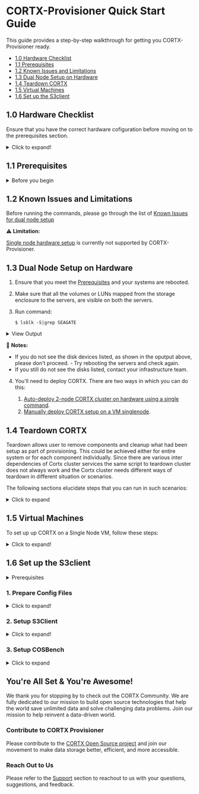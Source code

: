 # CORTX-Provisioner Quick Start Guide

This guide provides a step-by-step walkthrough for getting you CORTX-Provisioner ready.

- [1.0 Hardware Checklist](#10-Hardware-Checklist)
- [1.1 Prerequisites](#11-Prerequisites)
- [1.2 Known Issues and Limitations](#12-Known-Issues-and-Limitations)
- [1.3 Dual Node Setup on Hardware](#13-Dual-Node-Setup-on-Hardware)
- [1.4 Teardown CORTX](#14-Teardown-CORTX)
- [1.5 Virtual Machines](#15-Virtual-Machines)
- [1.6 Set up the S3client](#16-Set-up-the-S3client)


## 1.0 Hardware Checklist

Ensure that you have the correct hardware cofiguration before moving on to the prerequisites section.

<details>
  <summary>Click to expand!</summary>
  <p>
    
* [x] Ensure that you are on a Centos 7.7.1908 Operating System.                                                                                                                 

  :page_with_curl: **Notes:** 
  - Install the vanilla OS for Centos 7.8.2003 release with Kernel 1127. 
  - Download and install [Mellanox version 4.9-0.1.7.0](http://linux.mellanox.com/public/repo/mlnx_ofed/4.9-0.1.7.0/rhel7.8/)
  - Ensure you have root credentials.                                      
                                
* [x] Network:                                                                                                
  
  - Single node CORTX setup: Not Applicable
  - Dual node CORTX setup: Ensure that uniform network interfaces are available on both the nodes. 
  
    **Example:** If there are eth0 and eth1 interfaces available on node1, they should be available and have the same names and properties on node2 (subnet, mtu, etc.)  

* [x] Hardware Configuration and Storage:                                                                             
  
  - You'll need a minimum of 2GB space under /opt/ directory or partition.
  - A minimum of two LUNs should be available from the storage controller or two raw disks locally available on the system (one for metadata and one for data.) 
  
* [x] Miscellaneous:
  
- Ensure that your hardware is connected to cortx-storage.colo.seagate.com.
- You'll need internet connectivity to download and install third-party open source softwares. 
- You'll have to open the following ports:                                                                                                
  - 80 haproxy
  - 443 haproxy
  - 8100 CSM        
  
* [x] Disable SE Linux.  

  Follow these steps to disable SE Linux:  
  
  1. Run `$ vi /etc/selinux/config`
  2. Configure SELINUX=disabled in the /etc/selinux/config file using `$ vi /etc/selinux/config` 
  3. Set SELINUX=disabled 
    
      ```shell
    
          # This file controls the state of SELinux on the system.
          # SELINUX= can take one of these three values:
          #     enforcing - SELinux security policy is enforced.
          #     permissive - SELinux prints warnings instead of enforcing.
          #     disabled - No SELinux policy is loaded.
          SELINUX=disabled
          # SELINUXTYPE= can take one of three two values:
          #     targeted - Targeted processes are protected,
          #     minimum - Modification of targeted policy. Only selected processes are protected.
          #     mls - Multi Level Security protection.
          SELINUXTYPE=targeted
      ```  
   4. Restart your node using: 
    
      `$ shutdown -r now`
    
   5. After rebooting your system, confirm that the getenforce command returns a `Disabled` status:
    
      `$ getenforce`
    
* [x] Provision your Controller: ensure that the storage controller attached to the servers is correctly configured with pools and volumes. 

  The Base Command to provision your controller is:
  
  	`./controller-cli.sh host -h '<controller host>' -u <username> -p '<password>'`
  
  	Where:
	- -h: hostname or IP address of controller
  	- -u: Username of the controller
  	- -p: Password for the Username 

   **Usage:** The code below shows the syntax for using the base command: 
    	
	 ```shell
	
	 ./controller-cli.sh host -h 'host.seagate.com' -u admin -p '!admin'
	 ```
	
	 or 
	
	 ```shell
	
	 ./controller-cli.sh host -h '192.168.1.1' -u admin -p '!admin'
	 ```

   **Basic Commands**
   
   1. For help, use:
   
      `./controller-cli.sh host -h 'host.seagate.com' -u admin -p '!admin' -h | --help`
	
   2. To view the details of the provisioning setup present on your storage enclosure, use:
   	      
      `./controller-cli.sh host -h 'host.seagate.com' -u admin -p '!admin' prov -s | --show-prov`
   
   **Controller provisioning**
   
     You can provision the cotroller in two ways:
      
    1. Standard Provisioning: to provision the controller on 'host.seagate.com' with a standard configuration of 2 linear pools with 8 volumes per pool, use:
       
       `./controller-cli.sh host -h 'host.seagate.com' -u admin -p '!admin' prov [-a | --all]`

    2. Custom Provisioning:
       
       1. To provision the controller on 'host.seagate.com' with adapt linear pool dg01, disks range in 0.0-41, and default 8 volumes, use:
       
       	  `./controller-cli.sh host -h 'host.seagate.com' -u admin -p '!admin' prov -t linear -l adapt -m dg01 -d 0.0-41`
       2. To provision the controller on 'host.seagate.com' with raid5 virtual *pool a*, disks range in 0.42-83, and default 8 volumes, use:
       
           `./controller-cli.sh host -h 'host.seagate.com' -u admin -p '!admin' prov -t virtual -l r6 -m a -d 0.42-83`
       3. To provision the controller on 'host.seagate.com' with raid5 virtual *pool b*, disks range in 0.0-9, and 6 volumes, use:
            
	    	`./controller-cli.sh host -h 'host.seagate.com' -u admin -p '!admin' prov -t virtual -l r5 -m b -d 0.0-9 -n 6`
	    
	     	:page_with_curl: **Notes:** 
	        	- -t,-l,-m,-d flags are necessary for custom controller provisioning.
	 		- Supported Custom Parameters:
	   			- Pool-types: linear and virtual
	   			- Levels: r1,r5,r6,r10,r50, and adapt
	   			- Pool-names for virtual pools: a and b 
	   			- Number of volumes: 1,2,3,4,5,6,7, and 8

   4. To eliminate existing standard or custom provisioning on 'host.seagate.com' controller, use:
   
      `./controller-cli.sh host -h 'host.seagate.com' -u admin -p '!admin' prov [-c | --cleanup]`
   
   5. To eliminate existing standard or custom provisioning on 'host.seagate.com' controller, and set up standard provisioning on it, use:
   
      `./controller-cli.sh host -h 'host.seagate.com' -u admin -p '!admin' prov [-c | --cleanup] [-a | --all]`
      
       :page_with_curl: **Note:** You can use the cleanup flag with custom provisioning.
    
    6. To view the details about available disks on storage enclosure, use:
    
       `./controller-cli.sh host -h 'host.seagate.com' -u admin -p '!admin' [-s|--show-disks]`
    7. Print storage enclosure serial number, firmware version, and license details present on controller 'host.seagate.com'
   
       `./controller-cli.sh host -h 'host.seagate.com' -u admin -p '!admin' --show-license` 
    
    </p>
    </details>

## 1.1 Prerequisites

<details>
 <summary>Before you begin</summary>
 <p>
  
  1. Verify and ensure that the IPMI is configured and BMC IPs are assigned on both nodes.
  2. Ensure that you've installed RHEL 7.7 OS and the kernel version is 3.10.0-1062.el7.x86_64. 
  3. Run command `lsb_release -a` to verify that the LSB Module is installed.
  4. Make sure that direct network connection is established between two server nodes for private data network.     
  5. For Provisioner to deploy successfully on RHEL servers, you'll need to either enable or disable the subscription manager with standard RHEL and RHEL HA licenses. You'll need to run the CORTX prerequisite script based on the enabled or disabled licenses on your systems. If you are on a CentOS RedHat system, you can directly run the prerequisite script. 
     1. You'll need to check whether licenses are enabled on both the servers. To do that, verifying if the subscription manager is enabled by using:

         ```shell
            $ subscription-manager list | grep Status: | awk '{ print $2 }' 
            && subscription-manager status | grep "Overall Status:" | awk '{ print $3 }'
         ```
          
        **Output**
          
          ```shell
          
            Subscribed  
            Current  
          ```     
          
        - If you get the above output message, then subscription manager is enabled on your system. 
        - If you do not get the above output message, subscription manager is disabled. 
          - Run the following prerequisite script to enable the subscription manager: 
          `$ curl https://raw.githubusercontent.com/Seagate/cortx-prvsnr/Cortx-v1.0.0_Beta/cli/src/cortx-prereqs.sh?token=APVYY2OPAHDGRLHXTBK5KIC7B3DYG -o cortx-prereqs.sh; chmod a+x cortx-prereqs.sh; ./cortx-prereqs.sh --disable-sub-mgr`   
      
     2. Verify if High Availability license is enabled on your system by using:   
      
          `$ subscription-manager repos --list | grep rhel-ha-for-rhel-7-server-rpms`
          
          **Output**
          
          `Repo ID:   rhel-ha-for-rhel-7-server-rpms`
     
        - If the High Availability repository is listed in the output message above, then the High Availability license is also enabled. 
        - If you do not see the High Availability repository listed in the output message, then the High Availability license is not enabled on your system. You can do any one of the following:
          1. Get the High Availability license enabled on both nodes by your Infrastructure team.  
          2. Deploy CORTX with subscription manager disabled on both nodes.   

     3. You can deploy CORTX with or without the subscription manager. Before you deploy CORTX, ensure that: 
        1. You've installed mellanox drivers on both nodes. To install mellanox, run the CORTX prerequisite script:
           
           `curl https://raw.githubusercontent.com/Seagate/cortx-prvsnr/main/cli/src/cortx-prereqs.sh?token=APVYY2KMSGG3FJBCA73EUZC7B3BYG | bash -s`   
         - Once the Mellanox Drivers are installed, your system will reboot. 
         - If Mellanox Drivers are installed on your system already, the system will not reboot. 
        2. Seagate internal repositories are set up manually from `/etc/yum.repos.d/`.
     
        Run the CORTX prerequisite script:
         
         1. To deploy CORTX with the subscription manager enabled, use:   
             1. Navigate to [GitHub](https://github.com/Seagate/cortx-prvsnr).
             2. Select the *DEV* or *BETA* branch. For the latest code, select the *release* branch. 
             3. Click cli and navigate to src.
             4. Click cortx-prereqs.sh and view the RAW file. 
             5. Copy the token link for your Prerequisite script.   
             
                `curl https://raw.githubusercontent.com/Seagate/cortx-prvsnr/main/cli/src/cortx-prereqs.sh?token=APVYY2KMSGG3FJBCA73EUZC7B3BYG | bash -s`   

         2. To deploy CORTX with the subscription manager enabled, use:
        
            `curl https://raw.githubusercontent.com/Seagate/cortx-prvsnr/Cortx-v1.0.0_Beta/cli/src/cortx-prereqs.sh?token=APVYY2OPAHDGRLHXTBK5KIC7B3DYG -o cortx-prereqs.sh; chmod a+x cortx-prereqs.sh; ./cortx-prereqs.sh --disable-sub-mgr`   
      
         :page_with_curl: **Notes:** 
         - You'll need to generate your own tokens for Dev, Release and Beta Builds.
         - To deploy the Beta build, replace `main` with `Cortx-v1.0.0_Beta` in the token url.     

 </p>
 </details>

## 1.2 Known Issues and Limitations

   Before running the commands, please go through the list of [Known Issues for dual node setup](https://github.com/Seagate/cortx-prvsnr/wiki/deploy-eos)

   :warning: **Limitation:** 
   
   [Single node hardware setup](https://github.com/Seagate/cortx-prvsnr/wiki/Single-node-setup) is currently not supported by CORTX-Provisioner. 
  

## 1.3 Dual Node Setup on Hardware

   1. Ensure that you meet the [Prerequisites](#11-Prerequisites) and your systems are rebooted.  
   2. Make sure that all the volumes or LUNs mapped from the storage enclosure to the servers, are visible on both the servers. 
   3. Run command: 
   
      `$ lsblk -S|grep SEAGATE`

<details>
 <summary>View Output</summary>
 <p>
    
 ```shell
    
    [root@sm10-r20 ~]# lsblk -S|grep SEAGATE
    sda  0:0:0:1    disk SEAGATE  5565             G265 sas
    sdb  0:0:0:2    disk SEAGATE  5565             G265 sas
    sdc  0:0:0:3    disk SEAGATE  5565             G265 sas
    sdd  0:0:0:4    disk SEAGATE  5565             G265 sas
    sde  0:0:0:5    disk SEAGATE  5565             G265 sas
    sdf  0:0:0:6    disk SEAGATE  5565             G265 sas
    sdg  0:0:0:7    disk SEAGATE  5565             G265 sas
    sdh  0:0:0:8    disk SEAGATE  5565             G265 sas
    sdi  0:0:1:1    disk SEAGATE  5565             G265 sas
    sdj  0:0:1:2    disk SEAGATE  5565             G265 sas
    sdk  0:0:1:3    disk SEAGATE  5565             G265 sas
    sdl  0:0:1:4    disk SEAGATE  5565             G265 sas
    sdm  0:0:1:5    disk SEAGATE  5565             G265 sas
    sdn  0:0:1:6    disk SEAGATE  5565             G265 sas
    sdo  0:0:1:7    disk SEAGATE  5565             G265 sas
    sdp  0:0:1:8    disk SEAGATE  5565             G265 sas
    [root@sm10-r20 ~]# 
  ```
    
</p>
</details>

   :page_with_curl: **Notes:** 
    
   - If you do not see the disk devices listed, as shown in the oputput above, please don't proceed. 
   	- Try rebooting the servers and check again. 
   - If you still do not see the disks listed, contact your infrastructure team. 
   
   4. You'll need to deploy CORTX. There are two ways in which you can do this:  
   		
	  1. [Auto-deploy 2-node CORTX cluster on hardware using a single command](https://github.com/Seagate/cortx-prvsnr/wiki/Deployment-on-HW_Auto-Deploy).   
	  2. [Manually deploy CORTX setup on a VM singlenode](https://github.com/Seagate/cortx-prvsnr/wiki/Cortx-setup-on-VM-singlenode). 
	  

## 1.4 Teardown CORTX  
  
Teardown allows user to remove components and cleanup what had been setup as part of provisioning. This could be achieved either for entire system or for each component individually. Since there are various inter dependencies of Cortx cluster services the same script to teardown cluster does not always work and the Cortx cluster needs different ways of teardown in different situation or scenarios.  

The following sections elucidate steps that you can run in such scenarios:   

<details>
	<summary>Click to expand</summary>
	<p>
		
#### 1. Teardown cluster when the cluster is unstable and destroy itself is hung:    

A cluster can be unhealthy if:
  - One or more than one services or pcs resources are listed with status as Stopped/Offline   
  - Cluster is in failed-over state.  
  - Cluster is partially teared down  
  - Cluster is teared down in wrong sequence  

In such scenarios the destroy may get stuck somewhere due to some unknown reason. If the destroy is stuck at some point for more that 30 minutes, check what service the salt-minion is running. To do so, keep the destroy running on one session and open another ssh session for the same host (primary) and keep checking the running processes:   

1. Run `$ ps -e f`  - This will list the processes in hierarchical manner 

   Here's a snippet of the ps output:   

  	```shell
  
  		206342 ?        Sl     0:00 /usr/bin/python3.6 -s /usr/bin/salt-minion
  		206465 ?        S      0:00  \_ bash /opt/seagate/cortx/hare/libexec/prov-ha-reset None
  		206510 ?        S      0:00      \_ /usr/bin/python2 -Es /usr/sbin/pcs resource delete c2
  		206516 ?        S      0:00          \_ /usr/sbin/crm_resource --wait
  	```

2. Destroy will run salt commands to teardown the components one after another. Like in above output the salt minion has invoked process 206510 to delete resource c2 ( pcs resource delete c2) which further has invoked process 206516 (crm_resource —wait).

3. To check if it’s proceeding or struck at  process 206516 keep running `ps -e f` command every 2-3 minutes, if it’s proceeding it will list the different  process under salt-minion. If it’s still shows the same command for more than 10-15 minutes it can be assumed that the command is stuck for deleting resource C2. In such scenario, to make destroy proceed ahead kill the stuck process (the last pid in the hierarchy)   
  
  	`$ kill -9 206516`  - this will proceed with destroy.  

4. If it doesn’t, check the processes on second node and follow the same steps mentioned above. Repeat the same process if the destroy is stuck tearing down a next component.
5. Once destroy completes successfully, you'll need to reboot the nodes. 

#### 2. Wipe out everything including provisioner packages:
    
🛑 **Caution:** This will wipe out everything including salt and provisioner packages.

1. To wipe out everything at once, run:

   `$ sh /opt/seagate/cortx/provisioner/cli/destroy`    
  
   :page_with_curl: **NOTE:** You may get some failures, ignore them.  
 
2. Remove Provisioner, salt and cleanup /opt/seagate directory:  
  
    `$ sh /opt/seagate/cortx/provisioner/cli/destroy --remove-prvsnr`  
  
3. Check and confirm if required rpms are removed on both nodes:  
      
   `$ rpm -qa | grep -E "cortx|salt"`  
      
   If any rpms are still there, remove them manually from both nodes:  
   
    ```shell 
     
      	  $ for pkg in `rpm -qa | grep -E "cortx|salt"`; do yum remove -y $pkg; done 
      	  $ rm -rf /etc/salt* && rm -rf /opt/seagate && rm -rf /root/.ssh/*   
     ```  

#### 3. Teardown only Cortx components all at once:
:page_with_curl: **Note:** This will remove all the Cortx components, excluding Provisioner. We've listed the components that will be removed:   

*   CSM  
*   SSPL  
*   HA(corosync pacemaker)  
*   Hare  
*   S3server  
*   Motr  
*   Lustre  
*   Rabbitmq  
*   Kibana  
*   Elasticsearch  
*   Statsd  
*   Openldap  
*   To remove configuration for other system components (cleanup storage partitions, etc), run the command: 
	
	`$ sh /opt/seagate/cortx/provisioner/cli/destroy`  

#### 4. Teardown only specific group components  

   `destroy` now supports tearing down specific group states. Provisioner has grouped up following components states:   

   - iopath-states: lustre, motr, s3server, and hare
   - ha-states: corosync-pacemaker and iostack-ha
   - ctrlpath-states: sspl and csm  

1. To teardown only cortx proprietary components i.e. motr, s3server, hare, sspl & csm, execute:

   `$ sh /opt/seagate/cortx/provisioner/cli/destroy --ctrlpath-states --ha-states --iopath-states`  

2. To teardown a specific group state, run: 

  :warning: **Caution:** It is recommended that you run this command only if you understand the interdependecies between group-states.
  
   1. To teardown only ctrlpath states (sspl, csm) run:  
  
       `$ sh /opt/seagate/cortx/provisioner/cli/destroy --ctrlpath-states`  
     
   2. To teardown only ha states (corosync-pacemaker, iostack-ha) run:  
  
     	`$ sh /opt/seagate/cortx/provisioner/cli/destroy --ha-states`   
     
   3. To teardown only iopath states (lustre, motr, s3server, hare) run: 
  
      	`$ sh /opt/seagate/cortx/provisioner/cli/destroy --iopath-states`  
      
       :page_with_curl: **NOTE:** iopath states has dependency with ha-states, so use it cautiously, like following: 
     
      `$ sh /opt/seagate/cortx/provisioner/cli/destroy --iopath-states --ha-states`  
  
  
#### 5. Reinstall CORTX proprietary components with a different build   

   - The Following steps will re-install proprietary CORTX components like motr, s3server, hare, sspl & csm and;  
   - Keep the provisioner & third party components like haproxy, openldap, etc. as is.  
  
     :page_with_curl: **Notes:** 
  
      - Due to interdependency of the Cortx components, it's advised to do it only if you have the knowledge of component dependencies.  
      - If the new build has provisioner changes that are required for some component then this is not recommended.  

  1. To teardown only Cortx proprietary components i.e. motr, s3server, hare, sspl & csm, execute:
  
     `$ sh /opt/seagate/cortx/provisioner/cli/destroy --ctrlpath-states --ha-states --iopath-states`  
     
      1. To cleanup the failed services, run
       
       	  `$ systemctl reset-failed`  
  
      2. To update new target_build in release.sls. if you want to install cortx compononts from some other build.  

    	 ```shell
    
    	      $ cat /opt/seagate/cortx/provisioner/pillar/components/release.sls | grep target_build
              target_build: http://cortx-storage.colo.seagate.com/releases/cortx/github/release/prod/  
         ```  

  2. Ensure all prerequisites services are up and running:  
  
    	`$ for service in firewalld slapd haproxy kibana elasticsearch statsd rabbitmq-server; do echo "$service"; salt '*' service.start $service; done`  
    
     :page_with_curl: **Note:** If any service is not started (reported False in above command), troubleshoot why it is failing to start. Fix it and then move to the next step.  
  
  3. Re-deploy CORTX proprietary components with the target build updated in release.sls file in previous step:
  
    	`$ /opt/seagate/cortx/provisioner/cli/deploy --iopath-states --ha-states --ctrlpath-states`    

  4. Check if the cluster has started: 
    
    	`$ pcs cluster status`  

  5. Check if all the services in cluster are running: 
    
    	`$ pcs status` - the pcs status should show all the services started and cluster online.

  6. Check if all required services are up and running:  
  
     `$ for service in firewalld slapd haproxy s3authserver lnet kibana elasticsearch statsd rabbitmq-server csm_web csm_agent sspl-ll pcsd ; do echo "$service"; salt '*' service.status $service; done`  

#### 6. For Advanced users - to teardown the installed CORTX components individually using salt commands: 

   :page_with_curl: **Note:** Removing individual components one by one will break the Cortx cluster run only if you know what you are doing.
   
   Execute the following command(s) to tear down the cortx components one by one:

  1. Remove Management stack  
  
     ```
     
       $ salt '*' state.apply components.csm.teardown
       $ salt '*' state.apply components.sspl.teardown
     ```

  2. Remove Data stack  
     
     ```
       $ salt '*' state.apply components.ha.iostack-ha.teardown
       $ salt '*' state.apply components.hare.teardown
       $ salt '*' state.apply components.s3server.teardown
       $ salt '*' state.apply components.motr.teardown
     ```
     
  3. Remove pre-reqs  
  
     ```
       $ salt '*' state.apply components.ha.haproxy.teardown
       $ salt '*' state.apply components.ha.corosync-pacemaker.teardown
       $ salt '*' state.apply components.misc_pkgs.openldap.teardown
       $ salt '*' state.apply components.misc_pkgs.statsd.teardown
       $ salt '*' state.apply components.misc_pkgs.rabbitmq.teardown
       $ salt '*' state.apply components.misc_pkgs.nodejs.teardown
       $ salt '*' state.apply components.misc_pkgs.kibana.teardown
       $ salt '*' state.apply components.misc_pkgs.elasticsearch.teardown
       $ salt '*' state.apply components.misc_pkgs.ssl_certs.teardown
     ```
     
     </p>
     </details>
  
## 1.5 Virtual Machines
  
   To set up up CORTX on a Single Node VM, follow these steps:
   
   <details>
	<summary>Click to expand!</summary>
	<p>
		
   1. Install Provisioner CLI rpm (cortx-prvsnr-cli) from from the CORTX release repo:   
       
       `$ yum install -y http://cortx-storage.colo.seagate.com/releases/cortx/integration/centos-7.7.1908/last_successful/$(curl -s http://cortx-storage.colo.seagate.com/releases/cortx/integration/centos-7.7.1908/last_successful/|grep eos-prvsnr-cli-1.0.0| sed 's/<\/*[^>]*>//g'|cut -d' ' -f1)`  
       
   2. Modify contents of file on primary node as suggested below:
   
      `/root/.ssh/config` 

    	```
           Host srvnode-1 <node-1 hostname> <node-1 fqdn>
           HostName <node-1 hostname or mgmt IP>
           User root
           UserKnownHostsFile /dev/null
           StrictHostKeyChecking no
           IdentityFile /root/.ssh/id_rsa_prvsnr
           IdentitiesOnly yes
        ```
    
   3. Execute setup-provisioner script: 
   
      `$ sh /opt/seagate/cortx/provisioner/cli/setup-provisioner -S`  

      :page_with_curl: **Note:** Check `--help` option in setup-provisioner for detailed usage information.
      
   4. Confirm whether the setup-provisioner has established the master-minion communication successfully:     
      
       ```
         $ salt srvnode-1 test.ping  
         srvnode-1:  
         True  
       ```
      
      It should return True for srvnode-1 as shown above. 
      
   5. Install multipath and configure if you are provisioning Hardware:
    
      `$ salt "srvnode-1" state.apply components.system.storage.multipath`  

      **Checklist**  
    
      * [x]  Ensure that you've created volumes on storage and these volumes are available for multipath config.
      * [x]  Verify that the SAS cabling is functional.
  
  6. Prepare the CORTX deployment configuration file: cluster.sls
    
      ```
    	  WIP:  
          1. Auto-update hostname in /opt/seagate/cortx/provisioner/pillar/components/cluster.sls 
          2. Auto-update section ['cluster']['storage_enclosure'] once inband is setup between server and storage.
          3. Freeze section ['cluster']['srvnode-1']['network'] to use mgmt0 and data0 established using kickstart
       ```
      **Example:** hostname of server node, network interface for management, and data channels, storage enclosure details, etc.  
    
       1. Check network interfaces:
          
	  1. To get interfaces:
	 
             `$ ip a`  
	     
	  2. To get route or gateway info:
	  
	     `$ ip r`  
	     
	    	**Output:** 
		
		 ```shell
		 
		   [root@eos-democ-197 /]# ip r
                   default via 10.230.160.1 dev eth0 proto dhcp metric 100 
                   10.230.160.0/21 dev eth0 proto kernel scope link src 10.230.161.141 metric 100 
                   192.168.0.0/24 dev eth1 proto kernel scope link src 192.168.0.194 metric 101
		   ```
	    :page_with_curl: **Notes:**
	    - Identify the network interfaces to be used for mgmt and data channels.
	    - If *data0* and *mgmt0* interfaces are not available on the system, any other interface name can also be provided.
	    	- **Example:** *eth0* for *mgmt0* and *eth1* for *data0*.  
	  
	  3. Update network interfaces, netmask and gateway under section  
	
  
         ```shell
	 
          network:
            mgmt_nw:                  # Management network interfaces
              iface:
                - eno1
                - eno2
              ipaddr: 
              netmask: 
            data_nw:                  # Data network interfaces
              iface: 
                - enp175s0f0
                - enp175s0f0
              ipaddr: 172.19.10.101
              netmask: 255.255.255.0
            gateway_ip: 10.230.160.1              # Gateway IP of network
          ```  
   
   	   4. If you find bond0 already configured, just update the interfaces as below:
	    
          ```
          network:
            mgmt_nw:                  # Management network interfaces
              iface:
                - eno1
              ipaddr: 
              netmask: 
            data_nw:                  # Data network interfaces
              iface: 
                - bond0
              ipaddr:
              netmask: 255.255.255.0
            gateway_ip: 10.230.160.1              # Gateway IP of network
          ```  

    	5. Update *cluster.sls* to provide above details:
	
			`$ vi /opt/seagate/cortx/provisioner/pillar/components/cluster.sls`
	    
	    	:page_with_curl: **Note:** The reference template for single node can be seen at: 											
		
			`/opt/seagate/cortx/provisioner/pillar/components/samples/singlenode.cluster.sls`

			A sample *cluster.sls* for single node CORTX deployment might look like this: 
			
			```shell
     
        		cluster:
          		type: single                           # single/ees/ecs
          		node_list: - srvnode-1
          		srvnode-1:
            		hostname: srvnode-1
            		is_primary: true
            		network:
              		mgmt_nw:                  # Management network interfaces
                		iface:	- eth0
                		ipaddr: 
                		netmask: 255.255.255.0
              		data_nw:                  # Data network interfaces
                		iface: - eth1
                		ipaddr: 
                		netmask: 255.255.255.0
              		floating_ip:
              		gateway_ip:               # Gateway IP of network
            		storage:
              		metadata_device:                # Device for /var/mero and possibly SWAP - /dev/sdb
              		data_devices:                   # Data device/LUN from storage enclosure - /dev/sdc
          		storage_enclosure:
            		id: storage_node_1            # equivalent to fqdn for server node
            		type: RBOD                    # Type of enclosure. E.g. RBOD
              		primary_mc:
                		ip: 127.0.0.1
                		port: 80
              		secondary_mc:
                		ip: 127.0.0.1
                		port: 80
              		user: user
              		password: 'passwd'
 		    ```
	
 			:page_with_curl: **NoteS**: 
			- Values above should be based on target primary or secondary node and leave any other values intact.
			- Failing to provide these details correctly  may result in cluster deployment failure.  

7.  Provide target build for cortx components:

    1. By defualt the target build is last_successful, it is mentioned in the release.sls file as shown below:  
    
    	```shell
    
    		$ cat /opt/seagate/cortx/provisioner/pillar/components/release.sls  
    		cortx_release:
          		target_build: integration/centos-7.7.1908/last_successful  
    	 ```  
    
    2. If you want to change the target build, update this file to provide the build of your choice against *target_build* field in this file  
    
    	```
    	WIP:
      	Release parameter would be accepted as CLI argument for setup-provisioner script as:
      	sh /opt/seagate/cortx/provisioner/cli/setup-provisioner -S --release <build_number>
    	```
	
8.  Setup network bonding:

    :page_with_curl: **Notes**: Currently we lack the confidence for management interface bonding and do not recommend that although the step has been mentioned below:  
    
       1. Setup network and bond data network
	
	   		`$ salt "*" state.apply components.system.network`
		
       2.  Setup network and bond management network. It's crucial to provide correct gateway value in *cluster.sls* for management network to come-up post bonding.
      		
			`$ salt "*" state.apply components.system.network.management`
		
       3. Deploy the single node cluster using `deploy` command:
       
			`$ sh /opt/seagate/cortx/provisioner/cli/deploy -S`  
   
   </p>
   </details>	
  
## 1.6 Set up the S3client   

<details>
	<summary>Prerequisites</summary>
	<p>

Before proceeding with Server setup ensure you have:  
- [Vagrant Setup](https://github.com/Seagate/cortx-prvsnr/wiki/Vagrant-Setup)
- [SaltStack Setup](https://github.com/Seagate/cortx-prvsnr/wiki/SaltStack-Setup)

</p>
</details>

### 1. Prepare Config Files

<details>
	<summary>Click to expand!</summary>
	<p>

1. S3Client provisioning refers to the required data in _pillar/components/s3client.sls_.

	```shell

		s3client:
  		  s3server:
    		    fqdn: srvnode-1
    		    ip: 127.0.0.1        # Optional if FQDN is under DNS
  		access_key: 2lB1wnQKSw2gehG68SzHwA
  		secret_key: Z/xFyapiUnfUBGAXsK+DdJbrQEEyyTie5+uOylO0
  		region: US
  		output: text      # json/text/table
  		s3endpoint: s3.seagate.com
	```  
		
	**Or**

- Run script to set the s3client config:

	```python
	
	$ cd /opt/seagate/cortx/provisioner  
	$ python3 ./utils/configure-eos.py --show-s3client-file-format
	$ python3 ./utils/configure-eos.py --s3client-file <yaml_file_generated_based_on_output_above>
	```
2. Set target release version to be installed:

	`$ cat <prvsnr source>/pillar/components/release.sls`
	
	**Output**
	
	```
	
	   release:
	       target_build: last_successful
	```
	     
**OR**  

- Run script to set the release tag:  

	`$ python <prvsnr source>/utils/configure-eos.py --release ees1.0.0-PI.1-sprint2`  
	
</p>
</details>

### 2. Setup S3Client

<details>
	<summary>Click to expand!</summary>
	<p>
		
   1. Execute Salt formula to setup: `$ salt-call state.apply components.s3clients`  

      - This implicitly installs:  
      	- S3IAMCLI
	- S3Cmd
	- AWSCLI
   2. To uninstall salt formula setup: `$ salt-call --local state.apply components.s3clients.teardown`

#### Independent Setup

###### 1. S3Cmd

1. To setup S3Cmd: 

	`$ salt-call --local state.apply components.s3client.s3cmd`
	
2. To teardown:  

	`$ salt-call --local state.apply components.s3client.s3cmd.teardown`

###### 2. AWSCli

1. To setup AWSCli: 

	`$ salt-call --local state.apply components.s3client.awscli`
	
2. To teardown:  

	`$ salt-call --local state.apply components.s3client.awscli.teardown`
	
</p>
</details>

### 3. Setup COSBench

<details>
	<summary>Click to expand</summary>
	<p>
		
1. To setup COSBench: `$ salt-call --local state.apply components.performance_testing.cosbench`
2. To teardown: `$ salt-call --local state.apply components.performance_testing.cosbench.teardown`

</p>
</details>

## You're All Set & You're Awesome!

We thank you for stopping by to check out the CORTX Community. We are fully dedicated to our mission to build open source technologies that help the world save unlimited data and solve challenging data problems. Join our mission to help reinvent a data-driven world. 

### Contribute to CORTX Provisioner

Please contribute to the [CORTX Open Source project](CONTRIBUTING.md) and join our movement to make data storage better, efficient, and more accessible.

### Reach Out to Us

Please refer to the [Support](SUPPORT.md) section to reachout to us with your questions, suggestions, and feedback.
